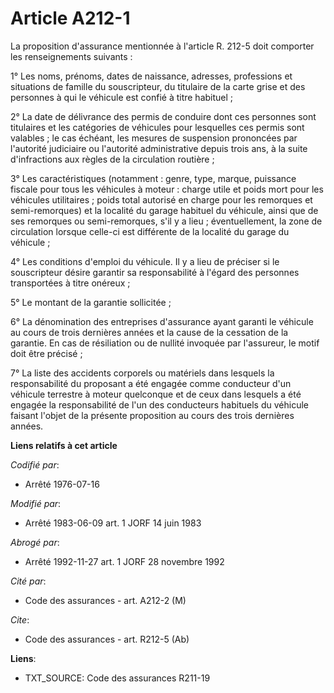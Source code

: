 # Article A212-1

La proposition d'assurance mentionnée à l'article R. 212-5 doit comporter les renseignements suivants :

1° Les noms, prénoms, dates de naissance, adresses, professions et situations de famille du souscripteur, du titulaire de la
carte grise et des personnes à qui le véhicule est confié à titre habituel ;

2° La date de délivrance des permis de conduire dont ces personnes sont titulaires et les catégories de véhicules pour
lesquelles ces permis sont valables ; le cas échéant, les mesures de suspension prononcées par l'autorité judiciaire ou
l'autorité administrative depuis trois ans, à la suite d'infractions aux règles de la circulation routière ;

3° Les caractéristiques (notamment : genre, type, marque, puissance fiscale pour tous les véhicules à moteur : charge utile
et poids mort pour les véhicules utilitaires ; poids total autorisé en charge pour les remorques et semi-remorques) et la
localité du garage habituel du véhicule, ainsi que de ses remorques ou semi-remorques, s'il y a lieu ; éventuellement, la
zone de circulation lorsque celle-ci est différente de la localité du garage du véhicule ;

4° Les conditions d'emploi du véhicule. Il y a lieu de préciser si le souscripteur désire garantir sa responsabilité à
l'égard des personnes transportées à titre onéreux ;

5° Le montant de la garantie sollicitée ;

6° La dénomination des entreprises d'assurance ayant garanti le véhicule au cours de trois dernières années et la cause de la
cessation de la garantie. En cas de résiliation ou de nullité invoquée par l'assureur, le motif doit être précisé ;

7° La liste des accidents corporels ou matériels dans lesquels la responsabilité du proposant a été engagée comme conducteur
d'un véhicule terrestre à moteur quelconque et de ceux dans lesquels a été engagée la responsabilité de l'un des conducteurs
habituels du véhicule faisant l'objet de la présente proposition au cours des trois dernières années.

**Liens relatifs à cet article**

_Codifié par_:

  - Arrêté 1976-07-16

_Modifié par_:

  - Arrêté 1983-06-09 art. 1 JORF 14 juin 1983

_Abrogé par_:

  - Arrêté 1992-11-27 art. 1 JORF 28 novembre 1992

_Cité par_:

  - Code des assurances - art. A212-2 (M)

_Cite_:

  - Code des assurances - art. R212-5 (Ab)

**Liens**:

  - TXT_SOURCE: Code des assurances R211-19
